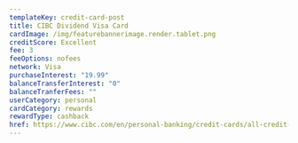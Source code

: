 ```yaml
---
templateKey: credit-card-post
title: CIBC Dividend Visa Card
cardImage: /img/featurebannerimage.render.tablet.png
creditScore: Excellent
fee: 3
feeOptions: nofees
network: Visa
purchaseInterest: "19.99"
balanceTransferInterest: "0"
balanceTranferFees: ""
userCategory: personal
cardCategory: rewards
rewardType: cashback
href: https://www.cibc.com/en/personal-banking/credit-cards/all-credit-cards/dividend-visa-card.html
---
```

